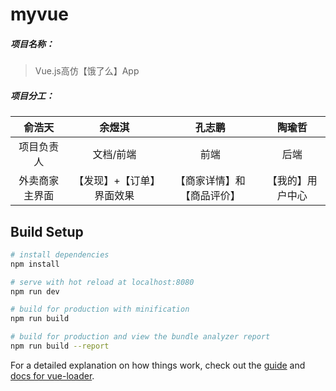 # myvue

##### 项目名称：
>  Vue.js高仿【饿了么】App

##### 项目分工：
| 俞浩天 | 余煜淇 | 孔志鹏 | 陶瑜哲 |
| :----: | :----: | :----: |:----:|
| 项目负责人 | 文档/前端 | 前端 |后端|
| 外卖商家主界面 | 【发现】+【订单】界面效果 | 【商家详情】和【商品评价】 |【我的】用户中心|
## Build Setup

``` bash
# install dependencies
npm install

# serve with hot reload at localhost:8080
npm run dev

# build for production with minification
npm run build

# build for production and view the bundle analyzer report
npm run build --report
```

For a detailed explanation on how things work, check out the [guide](http://vuejs-templates.github.io/webpack/) and [docs for vue-loader](http://vuejs.github.io/vue-loader).
